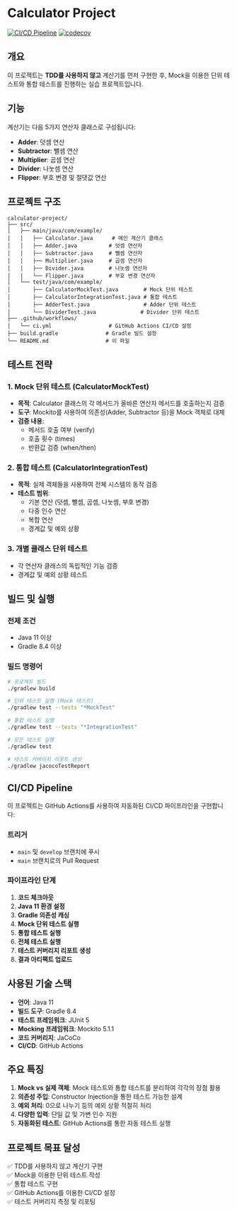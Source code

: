 # Calculator Project

[![CI/CD Pipeline](https://github.com/Kyuho1234/calculator-mock-testing/actions/workflows/ci.yml/badge.svg)](https://github.com/Kyuho1234/calculator-mock-testing/actions/workflows/ci.yml)
[![codecov](https://codecov.io/gh/Kyuho1234/calculator-mock-testing/branch/main/graph/badge.svg)](https://codecov.io/gh/Kyuho1234/calculator-mock-testing)

## 개요

이 프로젝트는 **TDD를 사용하지 않고** 계산기를 먼저 구현한 후, Mock을 이용한 단위 테스트와 통합 테스트를 진행하는 실습 프로젝트입니다.

## 기능

계산기는 다음 5가지 연산자 클래스로 구성됩니다:

- **Adder**: 덧셈 연산
- **Subtractor**: 뺄셈 연산  
- **Multiplier**: 곱셈 연산
- **Divider**: 나눗셈 연산
- **Flipper**: 부호 변경 및 절댓값 연산

## 프로젝트 구조

```
calculator-project/
├── src/
│   ├── main/java/com/example/
│   │   ├── Calculator.java      # 메인 계산기 클래스
│   │   ├── Adder.java          # 덧셈 연산자
│   │   ├── Subtractor.java     # 뺄셈 연산자
│   │   ├── Multiplier.java     # 곱셈 연산자
│   │   ├── Divider.java        # 나눗셈 연산자
│   │   └── Flipper.java        # 부호 변경 연산자
│   └── test/java/com/example/
│       ├── CalculatorMockTest.java        # Mock 단위 테스트
│       ├── CalculatorIntegrationTest.java # 통합 테스트
│       ├── AdderTest.java                 # Adder 단위 테스트
│       └── DividerTest.java              # Divider 단위 테스트
├── .github/workflows/
│   └── ci.yml                  # GitHub Actions CI/CD 설정
├── build.gradle               # Gradle 빌드 설정
└── README.md                  # 이 파일
```

## 테스트 전략

### 1. Mock 단위 테스트 (CalculatorMockTest)
- **목적**: Calculator 클래스의 각 메서드가 올바른 연산자 메서드를 호출하는지 검증
- **도구**: Mockito를 사용하여 의존성(Adder, Subtractor 등)을 Mock 객체로 대체
- **검증 내용**: 
  - 메서드 호출 여부 (verify)
  - 호출 횟수 (times)
  - 반환값 검증 (when/then)

### 2. 통합 테스트 (CalculatorIntegrationTest)
- **목적**: 실제 객체들을 사용하여 전체 시스템의 동작 검증
- **테스트 범위**:
  - 기본 연산 (덧셈, 뺄셈, 곱셈, 나눗셈, 부호 변경)
  - 다중 인수 연산
  - 복합 연산
  - 경계값 및 예외 상황

### 3. 개별 클래스 단위 테스트
- 각 연산자 클래스의 독립적인 기능 검증
- 경계값 및 예외 상황 테스트

## 빌드 및 실행

### 전제 조건
- Java 11 이상
- Gradle 8.4 이상

### 빌드 명령어

```bash
# 프로젝트 빌드
./gradlew build

# 단위 테스트 실행 (Mock 테스트)
./gradlew test --tests "*MockTest"

# 통합 테스트 실행
./gradlew test --tests "*IntegrationTest"

# 모든 테스트 실행
./gradlew test

# 테스트 커버리지 리포트 생성
./gradlew jacocoTestReport
```

## CI/CD Pipeline

이 프로젝트는 GitHub Actions를 사용하여 자동화된 CI/CD 파이프라인을 구현합니다:

### 트리거
- `main` 및 `develop` 브랜치에 푸시
- `main` 브랜치로의 Pull Request

### 파이프라인 단계
1. **코드 체크아웃**
2. **Java 11 환경 설정**
3. **Gradle 의존성 캐싱**
4. **Mock 단위 테스트 실행**
5. **통합 테스트 실행**  
6. **전체 테스트 실행**
7. **테스트 커버리지 리포트 생성**
8. **결과 아티팩트 업로드**

## 사용된 기술 스택

- **언어**: Java 11
- **빌드 도구**: Gradle 8.4
- **테스트 프레임워크**: JUnit 5
- **Mocking 프레임워크**: Mockito 5.1.1
- **코드 커버리지**: JaCoCo
- **CI/CD**: GitHub Actions

## 주요 특징

1. **Mock vs 실제 객체**: Mock 테스트와 통합 테스트를 분리하여 각각의 장점 활용
2. **의존성 주입**: Constructor Injection을 통한 테스트 가능한 설계
3. **예외 처리**: 0으로 나누기 등의 예외 상황 적절히 처리
4. **다양한 입력**: 단일 값 및 가변 인수 지원
5. **자동화된 테스트**: GitHub Actions를 통한 자동 테스트 실행

## 프로젝트 목표 달성

✅ TDD를 사용하지 않고 계산기 구현  
✅ Mock을 이용한 단위 테스트 작성  
✅ 통합 테스트 구현  
✅ GitHub Actions를 이용한 CI/CD 설정  
✅ 테스트 커버리지 측정 및 리포팅
